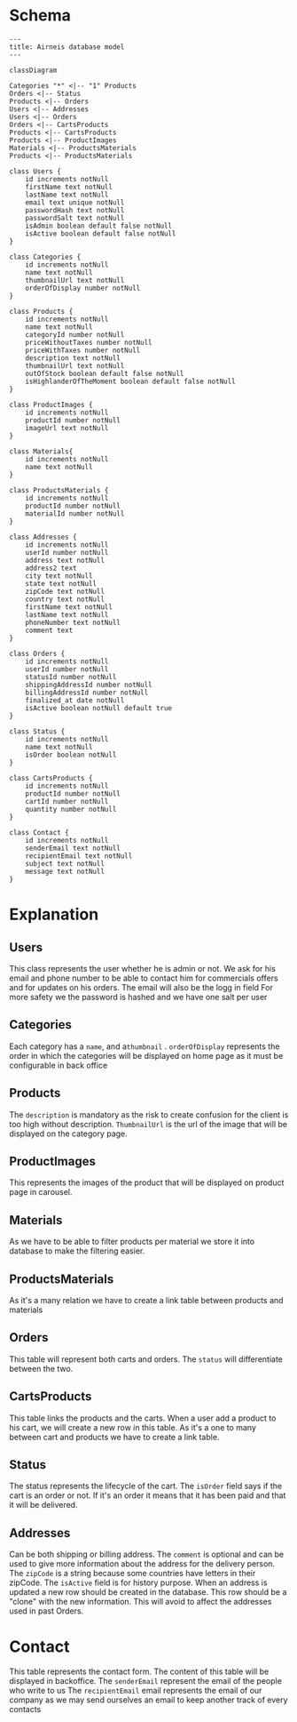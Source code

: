 # Schema

```mermaid
---
title: Airneis database model
---

classDiagram

Categories "*" <|-- "1" Products
Orders <|-- Status
Products <|-- Orders
Users <|-- Addresses
Users <|-- Orders
Orders <|-- CartsProducts
Products <|-- CartsProducts
Products <|-- ProductImages
Materials <|-- ProductsMaterials
Products <|-- ProductsMaterials

class Users {
    id increments notNull
    firstName text notNull
    lastName text notNull
    email text unique notNull
    passwordHash text notNull
    passwordSalt text notNull
    isAdmin boolean default false notNull
    isActive boolean default false notNull
}

class Categories {
    id increments notNull
    name text notNull
    thumbnailUrl text notNull
    orderOfDisplay number notNull
}

class Products {
    id increments notNull
    name text notNull
    categoryId number notNull
    priceWithoutTaxes number notNull
    priceWithTaxes number notNull
    description text notNull
    thumbnailUrl text notNull
    outOfStock boolean default false notNull
    isHighlanderOfTheMoment boolean default false notNull
}

class ProductImages {
    id increments notNull
    productId number notNull
    imageUrl text notNull
}

class Materials{
    id increments notNull
    name text notNull
}

class ProductsMaterials {
    id increments notNull
    productId number notNull
    materialId number notNull
}

class Addresses {
    id increments notNull
    userId number notNull
    address text notNull
    address2 text
    city text notNull
    state text notNull
    zipCode text notNull
    country text notNull
    firstName text notNull
    lastName text notNull
    phoneNumber text notNull
    comment text
}

class Orders {
    id increments notNull
    userId number notNull
    statusId number notNull
    shippingAddressId number notNull
    billingAddressId number notNull
    finalized_at date notNull
    isActive boolean notNull default true
}

class Status {
    id increments notNull
    name text notNull
    isOrder boolean notNull
}

class CartsProducts {
    id increments notNull
    productId number notNull
    cartId number notNull
    quantity number notNull
}

class Contact {
    id increments notNull
    senderEmail text notNull
    recipientEmail text notNull
    subject text notNull
    message text notNull
}

```

# Explanation

## Users

This class represents the user whether he is admin or not.
We ask for his email and phone number to be able to contact him for commercials offers and for updates on his orders.
The email will also be the logg in field
For more safety we the password is hashed and we have one salt per user

## Categories

Each category has a `name`, and a`thumbnail` .
`orderOfDisplay` represents the order in which the categories will be displayed on home page as it must be configurable
in back office

## Products

The `description` is mandatory as the risk to create confusion for the client is too high without description.
`ThumbnailUrl` is the url of the image that will be displayed on the category page.

## ProductImages

This represents the images of the product that will be displayed on product page in carousel.

## Materials

As we have to be able to filter products per material we store it into database to make the filtering easier.

## ProductsMaterials

As it's a many relation we have to create a link table between products and materials

## Orders

This table will represent both carts and orders.
The `status` will differentiate between the two.

## CartsProducts

This table links the products and the carts.
When a user add a product to his cart, we will create a new row in this table.
As it's a one to many between cart and products we have to create a link table.

## Status

The status represents the lifecycle of the cart.
The `isOrder` field says if the cart is an order or not.
If it's an order it means that it has been paid and that it will be delivered.

## Addresses

Can be both shipping or billing address.
The `comment` is optional and can be used to give more information about the address for the delivery person.
The `zipCode` is a string because some countries have letters in their zipCode.
The `isActive` field is for history purpose. When an address is updated a new row should be created in the database.
This row should be a "clone" with the new information. This will avoid to affect the addresses used in past Orders.

# Contact

This table represents the contact form.
The content of this table will be displayed in backoffice.
The `senderEmail` represent the email of the people who write to us
The `recipientEmail` email represents the email of our company as we may send ourselves an email to keep another track
of every contacts
